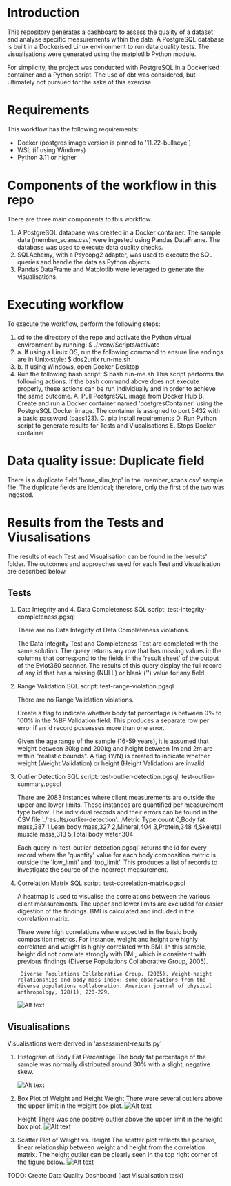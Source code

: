 # Introduction
This repository generates a dashboard to assess the quality of a dataset and analyse specific measurements within the data. A PostgreSQL database is built in a Dockerised Linux environment to run data quality tests. The visualisations were generated using the matplotlib Python module.

For simplicity, the project was conducted with PostgreSQL in a Dockerised container and a Python script. The use of dbt was considered, but ultimately not pursued for the sake of this exercise.

# Requirements
This workflow has the following requirements:
- Docker (postgres image version is pinned to '11.22-bullseye')
- WSL (if using Windows)
- Python 3.11 or higher

# Components of the workflow in this repo
There are three main components to this workflow.
1. A PostgreSQL database was created in a Docker container. The sample data (member_scans.csv) were ingested using Pandas DataFrame. The database was used to execute data quality checks.
2. SQLAchemy, with a Psycopg2 adapter, was used to execute the SQL queries and handle the data as Python objects.
3. Pandas DataFrame and Matplotlib were leveraged to generate the visualisations.

# Executing workflow
To execute the workflow, perform the following steps:
1. cd to the directory of the repo and activate the Python virtual environment by running:
	$ ./.venv/Scripts/activate
2. a. If using a Linux OS, run the following command to ensure line endings are in Unix-style:
	$ dos2unix run-me.sh
2. b. If using Windows, open Docker Desktop
3. Run the following bash script:
	$ bash run-me.sh
	This script performs the following actions. If the bash command above does not execute properly, these actions can be run individually and in order to achieve the same outcome.
		A. Pull PostgreSQL image from Docker Hub
		B. Create and run a Docker container named 'postgresContainer' using the PostgreSQL Docker image. The container is assigned to port 5432 with a basic password (pass123).
		C. pip install requirements
		D. Run Python script to generate results for Tests and Viusalisations
		E. Stops Docker container

# Data quality issue: Duplicate field
There is a duplicate field 'bone_slim_top' in the 'member_scans.csv' sample file. The duplicate fields are identical; therefore, only the first of the two was ingested.

# Results from the Tests and Viusalisations
The results of each Test and Visualisation can be found in the 'results' folder. The outcomes and approaches used for each Test and Visualisation are described below.
## Tests
1. Data Integrity and 4. Data Completeness
	SQL script: test-integrity-completeness.pgsql

	There are no Data Integrity of Data Completeness violations.

	The Data Integrity Test and Completeness Test are completed with the same solution. The query returns any row that has missing values in the columns that correspond to the fields in the 'result sheet' of the output of the Evlot360 scanner. The results of this query display the full record of any id that has a missing (NULL) or blank ('') value for any field.

2. Range Validation
	SQL script: test-range-violation.pgsql

	There are no Range Validation violations.

	Create a flag to indicate whether body fat percentage is between 0% to 100% in the %BF Validation field. This produces a separate row per error if an id record possesses more than one error.

	Given the age range of the sample (16-59 years), it is assumed that weight between 30kg and 200kg and height between 1m and 2m are within "realistic bounds". A flag (Y/N) is created to indicate whether weight (Weight Validation) or height (Height Validation) are invalid.

3. Outlier Detection
	SQL script: test-outlier-detection.pgsql, test-outlier-summary.pgsql

	There are 2083 instances where client measurements are outside the upper and lower limits. These instances are quantified per measurement type below. The individual records and their errors can be found in the CSV file './results/outlier-detection'.
		,Metric Type,count
		0,Body fat mass,387
		1,Lean body mass,327
		2,Mineral,404
		3,Protein,348
		4,Skeletal muscle mass,313
		5,Total body water,304

	Each query in 'test-outlier-detection.pgsql' returns the id for every record where the 'quantity' value for each body composition metric is outside the 'low_limit' and 'top_limit'. This produces a list of records to investigate the source of the incorrect measurement.
	
5. Correlation Matrix
	SQL script: test-correlation-matrix.pgsql

	A heatmap is used to visualise the correlations between the various client measurements. The upper and lower limits are excluded for easier digestion of the findings. BMI is calculated and included in the correlation matrix.

	There were high correlations where expected in the basic body composition metrics. For instance, weight and height are highly correlated and weight is highly correlated with BMI. In this sample, height did not correlate strongly with BMI, which is consistent with previous findings (Diverse Populations Collaborative Group, 2005).

		Diverse Populations Collaborative Group. (2005). Weight‐height relationships and body mass index: some observations from the diverse populations collaboration. American journal of physical anthropology, 128(1), 220-229.
	![Alt text](image.png)

## Visualisations
Visualisations were derived in 'assessment-results.py'
1. Histogram of Body Fat Percentage
	The body fat percentage of the sample was normally distributed around 30% with a slight, negative skew.

	![Alt text](image-1.png)
	
2. Box Plot of Weight and Height
	Weight
	There were several outliers above the upper limit in the weight box plot.
	![Alt text](image-2.png)

	Height
	There was one positive outlier above the upper limit in the height box plot.
	![Alt text](image-3.png)

3. Scatter Plot of Weight vs. Height
	The scatter plot reflects the positive, linear relationship between weight and height from the correlation matrix. The height outlier can be clearly seen in the top right corner of the figure below.
	![Alt text](image-4.png)

TODO: Create Data Quality Dashboard (last Visualisation task)